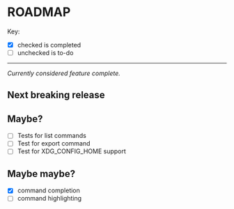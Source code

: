 # ROADMAP

Key:

- [x] checked is completed
- [ ] unchecked is to-do

---

_Currently considered feature complete._

## Next breaking release

## Maybe?

- [ ] Tests for list commands
- [ ] Test for export command
- [ ] Test for XDG_CONFIG_HOME support

## Maybe maybe?

- [x] command completion
- [ ] command highlighting
